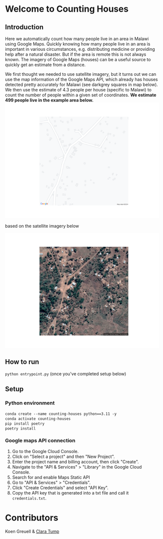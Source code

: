 # Welcome to Counting Houses

## Introduction
Here we automatically count how many people live in an area in Malawi using Google Maps.
Quickly knowing how many people live in an area is important in various circumstances, e.g. distributing medicine
or providing help after a natural disaster. But if the area is remote this is not always known. The imagery
of Google Maps (houses) can be a useful source to quickly get an estimate from a distance. 

We first thought we needed to use satellite imagery, but it turns out we can use the map information of the Google Maps API, which already has houses detected pretty accurately for Malawi
(see darkgrey squares in map below). 
We then use the estimate of 4.3 people per house (specific to Malawi) to count the number of people
within a given set of coordinates. 
**We estimate 499 people live in the example area below.** 
![map_image](images/map_image.png)

based on the satellite imagery below

![satellite_image](images/satellite_image.png)




## How to run
`python entrypoint.py` (once you've completed setup below)



## Setup
### Python environment
```commandline
conda create --name counting-houses python==3.11 -y
conda activate counting-houses
pip install poetry
poetry install
```

### Google maps API connection
1. Go to the Google Cloud Console.
2. Click on "Select a project" and then "New Project".
3. Enter the project name and billing account, then click "Create".
4. Navigate to the "API & Services" > "Library" in the Google Cloud Console.
5. Search for and enable Maps Static API
6. Go to "API & Services" > "Credentials".
7. Click "Create Credentials" and select "API Key".
8. Copy the API key that is generated into a txt file and call it `credentials.txt`. 

# Contributors
Koen Greuell & [Clara Tump](https://github.com/clara2911)
